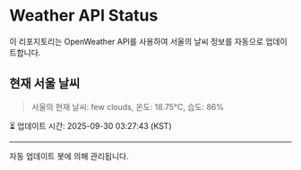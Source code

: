
# Weather API Status

이 리포지토리는 OpenWeather API를 사용하여 서울의 날씨 정보를 자동으로 업데이트합니다.

## 현재 서울 날씨
> 서울의 현재 날씨: few clouds, 온도: 18.75°C, 습도: 86%

⏳ 업데이트 시간: 2025-09-30 03:27:43 (KST)

---
자동 업데이트 봇에 의해 관리됩니다.
